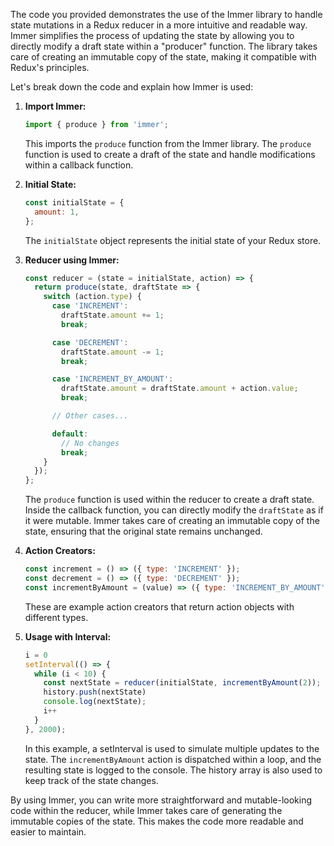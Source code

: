 The code you provided demonstrates the use of the Immer library to handle state mutations in a Redux reducer in a more intuitive and readable way. Immer simplifies the process of updating the state by allowing you to directly modify a draft state within a "producer" function. The library takes care of creating an immutable copy of the state, making it compatible with Redux's principles.

Let's break down the code and explain how Immer is used:

1. **Import Immer:**
   ```javascript
   import { produce } from 'immer';
   ```

   This imports the `produce` function from the Immer library. The `produce` function is used to create a draft of the state and handle modifications within a callback function.

2. **Initial State:**
   ```javascript
   const initialState = {
     amount: 1,
   };
   ```

   The `initialState` object represents the initial state of your Redux store.

3. **Reducer using Immer:**
   ```javascript
   const reducer = (state = initialState, action) => {
     return produce(state, draftState => {
       switch (action.type) {
         case 'INCREMENT':
           draftState.amount += 1;
           break;

         case 'DECREMENT':
           draftState.amount -= 1;
           break;

         case 'INCREMENT_BY_AMOUNT':
           draftState.amount = draftState.amount + action.value;
           break;

         // Other cases...

         default:
           // No changes
           break;
       }
     });
   };
   ```

   The `produce` function is used within the reducer to create a draft state. Inside the callback function, you can directly modify the `draftState` as if it were mutable. Immer takes care of creating an immutable copy of the state, ensuring that the original state remains unchanged.

4. **Action Creators:**
   ```javascript
   const increment = () => ({ type: 'INCREMENT' });
   const decrement = () => ({ type: 'DECREMENT' });
   const incrementByAmount = (value) => ({ type: 'INCREMENT_BY_AMOUNT', value: value });
   ```

   These are example action creators that return action objects with different types.

5. **Usage with Interval:**
   ```javascript
   i = 0
   setInterval(() => {
     while (i < 10) {
       const nextState = reducer(initialState, incrementByAmount(2));
       history.push(nextState)
       console.log(nextState);
       i++
     }
   }, 2000);
   ```

   In this example, a setInterval is used to simulate multiple updates to the state. The `incrementByAmount` action is dispatched within a loop, and the resulting state is logged to the console. The history array is also used to keep track of the state changes.

By using Immer, you can write more straightforward and mutable-looking code within the reducer, while Immer takes care of generating the immutable copies of the state. This makes the code more readable and easier to maintain.